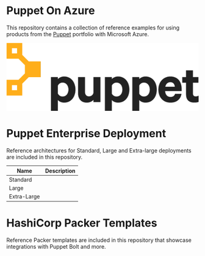 # Puppet On Azure

This repository contains a collection of reference examples for using products from the [Puppet](https://puppet.com/) portfolio with Microsoft Azure.

![](./Puppet-Logo-Amber-Black-sm.png)


# Puppet Enterprise Deployment

Reference architectures for Standard, Large and Extra-large deployments are included in this repository.

|Name|Description|
|----|-----------|
|Standard||
|Large||
|Extra-Large||

# HashiCorp Packer Templates

Reference Packer templates are included in this repository that showcase integrations with Puppet Bolt and more.